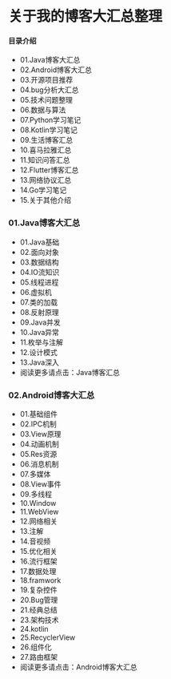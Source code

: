 # 关于我的博客大汇总整理
#### 目录介绍
- 01.Java博客大汇总
- 02.Android博客大汇总
- 03.开源项目推荐
- 04.bug分析大汇总
- 05.技术问题整理
- 06.数据与算法
- 07.Python学习笔记
- 08.Kotlin学习笔记
- 09.生活博客汇总
- 10.喜马拉雅汇总
- 11.知识问答汇总
- 12.Flutter博客汇总
- 13.网络协议汇总
- 14.Go学习笔记
- 15.关于其他介绍



### 01.Java博客大汇总
- 01.Java基础
- 02.面向对象
- 03.数据结构
- 04.IO流知识
- 05.线程进程
- 06.虚拟机
- 07.类的加载
- 08.反射原理
- 09.Java并发
- 10.Java异常
- 11.枚举与注解
- 12.设计模式
- 13.Java深入
- 阅读更多请点击：Java博客汇总



### 02.Android博客大汇总
- 01.基础组件
- 02.IPC机制
- 03.View原理
- 04.动画机制
- 05.Res资源
- 06.消息机制
- 07.多媒体
- 08.View事件
- 09.多线程
- 10.Window
- 11.WebView
- 12.网络相关
- 13.注解
- 14.音视频
- 15.优化相关
- 16.流行框架
- 17.数据处理
- 18.framwork
- 19.复杂控件
- 20.Bug管理
- 21.经典总结
- 23.架构技术
- 24.kotlin
- 25.RecyclerView
- 26.组件化
- 27.路由框架
- 阅读更多请点击：Android博客大汇总


